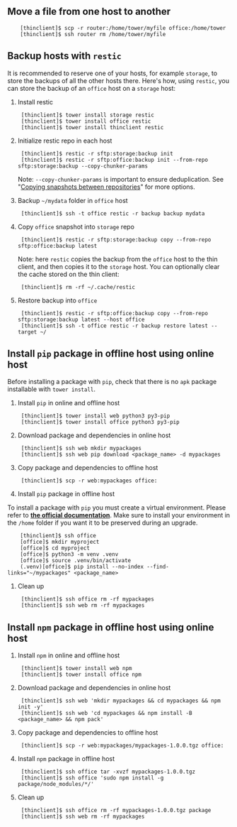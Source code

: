 ## Move a file from one host to another

        [thinclient]$ scp -r router:/home/tower/myfile office:/home/tower
        [thinclient]$ ssh router rm /home/tower/myfile


## Backup hosts with `restic`

It is recommended to reserve one of your hosts, for example `storage`, to store the backups of all the other hosts there. Here's how, using `restic`, you can store the backup of an `office` host on a `storage` host:

1. Install restic

        [thinclient]$ tower install storage restic
        [thinclient]$ tower install office restic
        [thinclient]$ tower install thinclient restic

1. Initialize restic repo in each host
        
        [thinclient]$ restic -r sftp:storage:backup init
        [thinclient]$ restic -r sftp:office:backup init --from-repo sftp:storage:backup --copy-chunker-params

    Note: `--copy-chunker-params` is important to ensure deduplication. 
    See "[Copying snapshots between repositories](https://restic.readthedocs.io/en/latest/045_working_with_repos.html#copying-snapshots-between-repositories)" for more options.

1. Backup `~/mydata` folder in `office` host

        [thinclient]$ ssh -t office restic -r backup backup mydata

1. Copy `office` snapshot into `storage` repo

        [thinclient]$ restic -r sftp:storage:backup copy --from-repo sftp:office:backup latest

    Note: here `restic` copies the backup from the `office` host to the thin client, and then copies it to the `storage` host. You can optionally clear the cache stored on the thin client:
        
        [thinclient]$ rm -rf ~/.cache/restic

1. Restore backup into `office`

        [thinclient]$ restic -r sftp:office:backup copy --from-repo sftp:storage:backup latest --host office
        [thinclient]$ ssh -t office restic -r backup restore latest --target ~/


## Install `pip` package in offline host using online host

Before installing a package with `pip`, check that there is no `apk` package installable with `tower install`.

1. Install `pip` in online and offline host

        [thinclient]$ tower install web python3 py3-pip
        [thinclient]$ tower install office python3 py3-pip

1. Download package and dependencies in online host

        [thinclient]$ ssh web mkdir mypackages
        [thinclient]$ ssh web pip download <package_name> -d mypackages 

1. Copy package and dependencies to offline host

        [thinclient]$ scp -r web:mypackages office:

1. Install `pip` package in offline host

To install a package with `pip` you must create a virtual environment. Please refer to **[the official documentation](https://packaging.python.org/en/latest/guides/installing-using-pip-and-virtual-environments/)**.
Make sure to install your environment in the `/home` folder if you want it to be preserved during an upgrade.

        [thinclient]$ ssh office
        [office]$ mkdir myproject
        [office]$ cd myproject
        [office]$ python3 -m venv .venv
        [office]$ source .venv/bin/activate
        (.venv)[office]$ pip install --no-index --find-links="~/mypackages" <package_name>

1. Clean up

        [thinclient]$ ssh office rm -rf mypackages
        [thinclient]$ ssh web rm -rf mypackages

## Install `npm` package in offline host using online host

1. Install `npm` in online and offline host

        [thinclient]$ tower install web npm
        [thinclient]$ tower install office npm

1. Download package and dependencies in online host

        [thinclient]$ ssh web 'mkdir mypackages && cd mypackages && npm init -y'
        [thinclient]$ ssh web 'cd mypackages && npm install -B <package_name> && npm pack'

1. Copy package and dependencies to offline host

        [thinclient]$ scp -r web:mypackages/mypackages-1.0.0.tgz office:

1. Install `npm` package in offline host

        [thinclient]$ ssh office tar -xvzf mypackages-1.0.0.tgz
        [thinclient]$ ssh office 'sudo npm install -g package/node_modules/*/'

1. Clean up

        [thinclient]$ ssh office rm -rf mypackages-1.0.0.tgz package
        [thinclient]$ ssh web rm -rf mypackages
